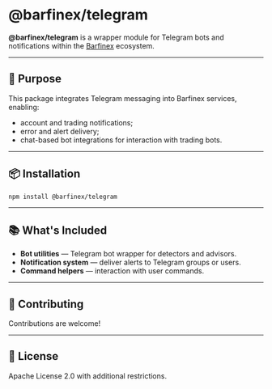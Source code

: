 # @barfinex/telegram

**@barfinex/telegram** is a wrapper module for Telegram bots and notifications within the [Barfinex](https://barfinex.com) ecosystem.

---

## 🚀 Purpose

This package integrates Telegram messaging into Barfinex services, enabling:

- account and trading notifications;
- error and alert delivery;
- chat-based bot integrations for interaction with trading bots.  

---

## 📦 Installation

```sh
npm install @barfinex/telegram
```

---

## 📚 What's Included

- **Bot utilities** — Telegram bot wrapper for detectors and advisors.  
- **Notification system** — deliver alerts to Telegram groups or users.  
- **Command helpers** — interaction with user commands.  

---

## 🤝 Contributing

Contributions are welcome!  

---

## 📜 License

Apache License 2.0 with additional restrictions.  

